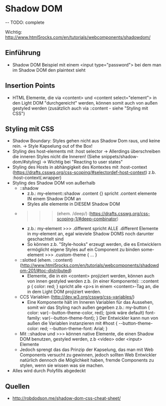 # Shadow DOM

-- TODO: complete

Wichtig: http://www.html5rocks.com/en/tutorials/webcomponents/shadowdom/

## Einführung
- Shadow DOM Beispiel mit einem &lt;input type="password"&gt; bei dem man im Shadow DOM den plaintext sieht

## Insertion Points
- HTML Elemente, die via &lt;content&gt; und &lt;content select="element"&gt; in den Light DOM "durchgereicht" werden, können somit auch von außen gestyled werden (zusätzlich auch via ::content - siehe "Styling mit CSS")

## Styling mit CSS
- Shadow Boundary: Styles gehen nicht aus Shadow Dom raus, und keine rein.
  -> Style Kapselung out of the Box!
- Styling des host-elements mit :host selector
  -> Allerdings überschreiben die inneren Styles nicht die Inneren!
  (Siehe snippets/shadow-dom/#styling)
  -> Wichtig bei "Reacting to user states"
- Styling des Hosts in abhängigkeit des Kontextes mit :host-context
  (https://drafts.csswg.org/css-scoping/#selectordef-host-context)
  z.b. :host-context(.wrapper)
- Styling des Shadow DOM von außerhalb
  - ::shadow
    - z.b.: my-element::shadow .content {} spricht .content elemente IN einem Shadow DOM an
    - Styles alle elemente in DIESEM Shadow DOM
  - >>> (ehem. /deep/)
    (https://drafts.csswg.org/css-scoping-1/#deep-combinator)
    - z.b.: my-element >>> .different spricht ALLE .different Elemente in my-element an, egal wieviele Shadow DOMS noch darunter geschachtelt sind
    - So können z.b. "Style-hooks" erzeugt werden, die es Entwicklern ermöglicht eigene Styles auf ein Component zu binden
      some-element >>> .custom-theme { ... }
  - ::slotted (ehem. ::content)
    (http://www.html5rocks.com/en/tutorials/webcomponents/shadowdom-201/#toc-distributed)
    - Elemente, die in ein &lt;content> projiziert werden, können auch von innen gestyled werden
      z.b. (in einer Komponente):
        ::content p {
          color: red;
        }
      spricht alle &lt;p>s in einem &lt;content>-Tag an, die in dem Light DOM projiziert werden.
  - CCS Variablen
    (http://dev.w3.org/csswg/css-variables/)
    - Eine Komponente hält im Inneren Variablen für das Aussehen, somit wir das Styling nach außen gegeben
      z.b.:
        my-button {
          color: var(--button-theme-color, red); (pink wäre default)
          font-family: var(--button-theme-font);
        }
      Der Entwickler kann nun von außen die Variablen instanzieren mit
        #host {
          --button-theme-color: red;
          --button-theme-font:  Arial;
        }
  - Mit ::shadow und >>> können native Elemente, die einen Shadow DOM benutzen, gestyled werden, z.b &lt;video&gt; oder &lt;input&gt; Elemente
  - Jedoch sprengt das das Prinzip der Kapselung, das man mit Web Components versucht zu gewinnen, jedoch sollten Web Entwickler natürlich dennoch die Möglichkeit haben, fremde Components zu stylen, wenn sie wissen was sie machen.
- Alles wird durch Polyfills abgedeckt


## Quellen
- http://robdodson.me/shadow-dom-css-cheat-sheet/
